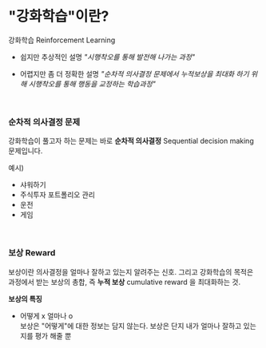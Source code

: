 # "강화학습"이란?

강화학습 Reinforcement Learning

- 쉽지만 추상적인 설명
  *"시행착오를 통해 발전해 나가는 과정"*

- 어렵지만 좀 더 정확한 설명
  *"순차적 의사결정 문제에서 누적보상을 최대화 하기 위해 시행착오를 통해 행동을 교정하는 학습과정"*

<br>

### 순차적 의사결정 문제

강화학습이 풀고자 하는 문제는 바로 **순차적 의사결정** Sequential decision making 문제입니다.

예시)
 - 샤워하기
 - 주식투자 포트폴리오 관리
 - 운전
 - 게임

<br>

### 보상 Reward

보상이란 의사결정을 얼마나 잘하고 있는지 알려주는 신호. 그리고 강화학습의 목적은 과정에서 받는 보상의 총합, 즉 **누적 보상** cumulative reward 을 최대화하는 것.
 
**보상의 특징**
 - 어떻게 x 얼마나 o <br>
   보상은 "어떻게"에 대한 정보는 담지 않는다. 보상은 단지 내가 얼마나 잘하고 있는지를 평가 해줄 뿐
